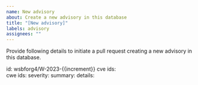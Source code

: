 ```yaml
---
name: New advisory
about: Create a new advisory in this database
title: "[New advisory]"
labels: advisory
assignees: ""
---
```


Provide following details to initiate a pull request creating a new advisory in
this database.

<!-- atomist-advisory:start -->

id: wsbforg4/W-2023-{{increment}} 
cve ids:   
cwe ids: 
severity: 
summary: 
details: 

<!-- atomist-advisory:end -->
